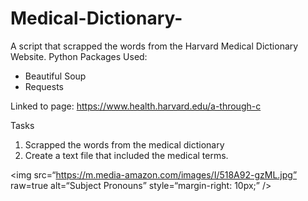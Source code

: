 # Medical-Dictionary-
A script that scrapped the words from the Harvard Medical Dictionary Website.
Python Packages Used:
* Beautiful Soup
* Requests

Linked to page: https://www.health.harvard.edu/a-through-c

Tasks
1. Scrapped the words from the medical dictionary
2. Create a text file that included the medical terms. 


<img
src=“https://m.media-amazon.com/images/I/518A92-gzML.jpg”
raw=true
alt=“Subject Pronouns”
style=“margin-right: 10px;”
/>
